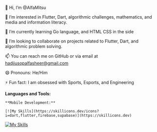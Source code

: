 👋 Hi, I’m @AlfaMitsu

👀 I’m interested in Flutter, Dart, algorithmic challenges, mathematics, and media and information literacy.

🌱 I’m currently learning Go language, and HTML CSS in the side

💞️ I’m looking to collaborate on projects related to Flutter, Dart, and algorithmic problem solving.

📫 You can reach me on GitHub or via email at hadjiusopalfasheer@gmail.com

😄 Pronouns: He/Him

⚡ Fun fact: I am obsessed with Sports, Esports, and Engineering

**Languages and Tools:**

    **Mobile Development:** 

    [![My Skills](https://skillicons.dev/icons?i=dart,flutter,firebase,supabase)](https://skillicons.dev)

[![My Skills](https://skillicons.dev/icons?i=vscode,flutter,html,css,js,ts,react,supabase,go,postgres,postman,autocad,discord,bitbucket,firebase,git,github,instagram,twitter,gmail,linkedin)](https://skillicons.dev)
